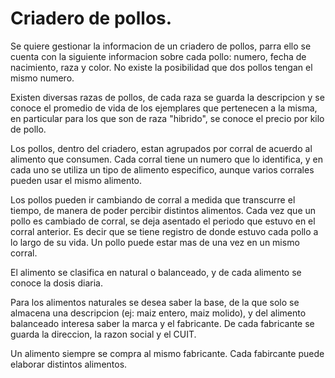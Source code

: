 # Criadero de pollos.

Se quiere gestionar la informacion de un criadero de pollos, parra
ello se cuenta con la siguiente informacion sobre cada pollo: numero,
fecha de nacimiento, raza y color. No existe la posibilidad que dos
pollos tengan el mismo numero.


Existen diversas razas de pollos, de cada raza se guarda la
descripcion y se conoce el promedio de vida de los ejemplares que
pertenecen a la misma, en particular para los que son de raza
"hibrido", se conoce el precio por kilo de pollo.


Los pollos, dentro del criadero, estan agrupados por corral de acuerdo
al alimento que consumen. Cada corral tiene un numero que lo
identifica, y en cada uno se utiliza un tipo de alimento especifico,
aunque varios corrales pueden usar el mismo alimento.


Los pollos pueden ir cambiando de corral a medida que transcurre el
tiempo, de manera de poder percibir distintos alimentos. Cada vez que
un pollo es cambiado de corral, se deja asentado el periodo que estuvo
en el corral anterior. Es decir que se tiene registro de donde estuvo
cada pollo a lo largo de su vida. Un pollo puede estar mas de una vez
en un mismo corral.


El alimento se clasifica en natural o balanceado, y de cada alimento
se conoce la dosis diaria.


Para los alimentos naturales se desea saber la base, de la que solo se
almacena una descripcion (ej: maiz entero, maiz molido), y del
alimento balanceado interesa saber la marca y el fabricante. De cada
fabricante se guarda la direccion, la razon social y el CUIT.


Un alimento siempre se compra al mismo fabricante. Cada fabircante
puede elaborar distintos alimentos.